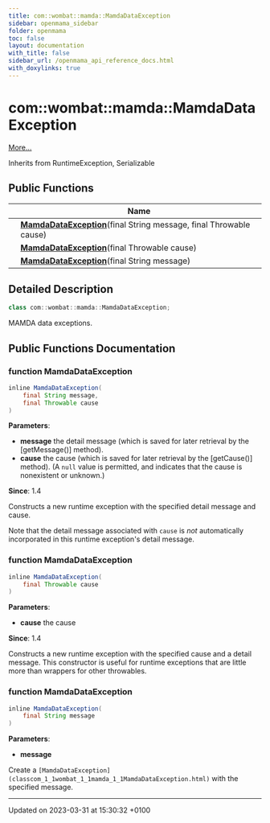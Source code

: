 ```yaml
---
title: com::wombat::mamda::MamdaDataException
sidebar: openmama_sidebar
folder: openmama
toc: false
layout: documentation
with_title: false
sidebar_url: /openmama_api_reference_docs.html
with_doxylinks: true
---
```


# com::wombat::mamda::MamdaDataException



 [More...](#detailed-description)

Inherits from RuntimeException, Serializable

## Public Functions

|                | Name           |
| -------------- | -------------- |
| | **[MamdaDataException](classcom_1_1wombat_1_1mamda_1_1MamdaDataException.html#function-mamdadataexception)**(final String message, final Throwable cause) |
| | **[MamdaDataException](classcom_1_1wombat_1_1mamda_1_1MamdaDataException.html#function-mamdadataexception)**(final Throwable cause) |
| | **[MamdaDataException](classcom_1_1wombat_1_1mamda_1_1MamdaDataException.html#function-mamdadataexception)**(final String message) |

## Detailed Description

```java
class com::wombat::mamda::MamdaDataException;
```


MAMDA data exceptions. 

## Public Functions Documentation

### function MamdaDataException

```java
inline MamdaDataException(
    final String message,
    final Throwable cause
)
```


**Parameters**: 

  * **message** the detail message (which is saved for later retrieval by the [getMessage()] method). 
  * **cause** the cause (which is saved for later retrieval by the [getCause()] method). (A `null` value is permitted, and indicates that the cause is nonexistent or unknown.) 


**Since**: 1.4 

Constructs a new runtime exception with the specified detail message and cause. 

Note that the detail message associated with `cause` is _not_ automatically incorporated in this runtime exception's detail message.


### function MamdaDataException

```java
inline MamdaDataException(
    final Throwable cause
)
```


**Parameters**: 

  * **cause** the cause 


**Since**: 1.4 

Constructs a new runtime exception with the specified cause and a detail message. This constructor is useful for runtime exceptions that are little more than wrappers for other throwables.


### function MamdaDataException

```java
inline MamdaDataException(
    final String message
)
```


**Parameters**: 

  * **message** 


Create a `[MamdaDataException](classcom_1_1wombat_1_1mamda_1_1MamdaDataException.html)` with the specified message. 


-------------------------------

Updated on 2023-03-31 at 15:30:32 +0100